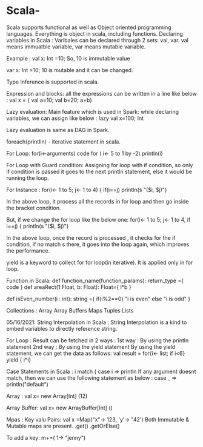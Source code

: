 # Scala-
Scala supports functional as well as Object oriented programming languages.
Everything is object in scala, including functions.
Declaring variables in Scala :
Varibales can be declared through 2 sets: val, var. val means immuatble variable, var means mutable variable.

Example : val x: Int =10;
So, 10 is immutable value

var x: Int =10;
10 is mutable and it can be changed.

Type Inference is supported in scala.

Expression and blocks:
all the expressions can be written in a line like below :
val x = { val a=10; val b=20; a+b}

Lazy evaluation: Main feature which is used in Spark:
while declaring variables, we can assign like below :
lazy val x=100;
Int <lazy>
  
Lazy evaluation is same as DAG in Spark.

foreach(printlin) - iterative statement in scala.

For Loop:
for(i<-arguments) code
for ( i<- 5 to 1 by -2) println(i)

For Loop with Guard condition:
Assigning for loop with if condition, so only if condition is passed it goes to the next println statement, else it would be running the loop.

For Instance :
for(i<- 1 to 5; j<- 1 to 4) {
     if(i==j)
     println(s "($i, $j)"}
     
 In the above loop, it process all the records in for loop and then go inside the bracket condition.
 
 But, if we change the for loop like the below one:
 for(i<- 1 to 5; j<- 1 to 4, if i==j) {
   println(s "($i, $j)"}
   
In the above loop, once the record is processed , it checks for the if condition, if no match s there, it goes into the loop again, which improves the performance.

yield is a keyword to collect for for loop(in iterative). It is applied only in for loop.

Function in Scala:
  def function_name(function_params): return_type ={
  code
  }
  def areaRect(1:Float, b: Float): Float={
  l*b
  }
  
  def isEven_number(i : int): string ={
       if(i%2==0) "i is even"
       else "i is odd"
       }
       
       
Collections :
Array
Array Buffers
Maps
Tuples
Lists

05/16/2021:
String Interpolation in Scala : String Interpolation is a kind to embed variables to directly reference string.

For Loop : Result can be fetched in 2 ways :
1st way : By using the println statement
2nd way : By using the yield statement
By using the yield statement, we can get the data as follows:
val result = for{i<- list; if i<6} yield { i*i}

Case Statements in Scala :
 i match {
case i =>  println
If any argument doesnt match, then we can use the following statement as below :
case _ => println("default")



Array :
val x= new Array[Int] (12)

Array Buffer:
val x= new ArrayBuffer[Int] ()

Mpas : Key valu Pairs:
val x =Map("x"-> 123, 'y'-> "42')
Both Immutable & Mutable maps are present.
.get()
.getOrElse()

To add  a key: m+=( 1-> "jenny")

 
